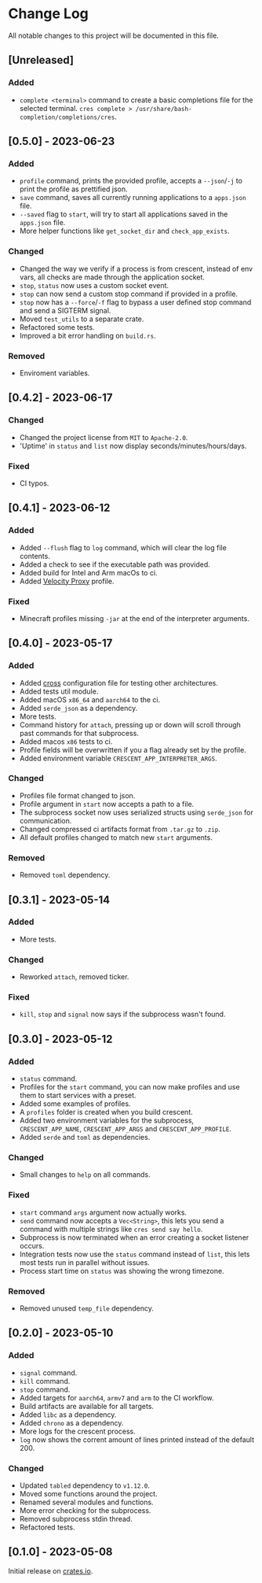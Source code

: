 # Change Log

All notable changes to this project will be documented in this file.

## [Unreleased]

### Added

-   `complete <terminal>` command to create a basic completions file for the selected terminal. `cres complete > /usr/share/bash-completion/completions/cres`.

## [0.5.0] - 2023-06-23

### Added

-   `profile` command, prints the provided profile, accepts a `--json`/`-j` to print the profile as prettified json.
-   `save` command, saves all currently running applications to a `apps.json` file.
-   `--saved` flag to `start`, will try to start all applications saved in the `apps.json` file.
-   More helper functions like `get_socket_dir` and `check_app_exists`.

### Changed

-   Changed the way we verify if a process is from crescent, instead of env vars, all checks are made through the application socket.
-   `stop`, `status` now uses a custom socket event.
-   `stop` can now send a custom stop command if provided in a profile.
-   `stop` now has a `--force`/`-f` flag to bypass a user defined stop command and send a SIGTERM signal.
-   Moved `test_utils` to a separate crate.
-   Refactored some tests.
-   Improved a bit error handling on `build.rs`.

### Removed

-   Enviroment variables.

## [0.4.2] - 2023-06-17

### Changed

-   Changed the project license from `MIT` to `Apache-2.0`.
-   'Uptime' in `status` and `list` now display seconds/minutes/hours/days.

### Fixed

-   CI typos.

## [0.4.1] - 2023-06-12

### Added

-   Added `--flush` flag to `log` command, which will clear the log file contents.
-   Added a check to see if the executable path was provided.
-   Added build for Intel and Arm macOs to ci.
-   Added [Velocity Proxy](https://github.com/PaperMC/Velocity) profile.

### Fixed

-   Minecraft profiles missing `-jar` at the end of the interpreter arguments.

## [0.4.0] - 2023-05-17

### Added

-   Added [cross](https://github.com/cross-rs/cross) configuration file for testing other architectures.
-   Added tests util module.
-   Added macOS `x86_64` and `aarch64` to the ci.
-   Added `serde_json` as a dependency.
-   More tests.
-   Command history for `attach`, pressing up or down will scroll through past commands for that subprocess.
-   Added macos `x86` tests to ci.
-   Profile fields will be overwritten if you a flag already set by the profile.
-   Added environment variable `CRESCENT_APP_INTERPRETER_ARGS`.

### Changed

-   Profiles file format changed to json.
-   Profile argument in `start` now accepts a path to a file.
-   The subprocess socket now uses serialized structs using `serde_json` for communication.
-   Changed compressed ci artifacts format from `.tar.gz` to `.zip`.
-   All default profiles changed to match new `start` arguments.

### Removed

-   Removed `toml` dependency.

## [0.3.1] - 2023-05-14

### Added

-   More tests.

### Changed

-   Reworked `attach`, removed ticker.

### Fixed

-   `kill`, `stop` and `signal` now says if the subprocess wasn't found.

## [0.3.0] - 2023-05-12

### Added

-   `status` command.
-   Profiles for the `start` command, you can now make profiles and use them to start services with a preset.
-   Added some examples of profiles.
-   A `profiles` folder is created when you build crescent.
-   Added two environment variables for the subprocess, `CRESCENT_APP_NAME`, `CRESCENT_APP_ARGS` and `CRESCENT_APP_PROFILE`.
-   Added `serde` and `toml` as dependencies.

### Changed

-   Small changes to `help` on all commands.

### Fixed

-   `start` command `args` argument now actually works.
-   `send` command now accepts a `Vec<String>`, this lets you send a command with multiple strings like `cres send say hello`.
-   Subprocess is now terminated when an error creating a socket listener occurs.
-   Integration tests now use the `status` command instead of `list`, this lets most tests run in parallel without issues.
-   Process start time on `status` was showing the wrong timezone.

### Removed

-   Removed unused `temp_file` dependency.

## [0.2.0] - 2023-05-10

### Added

-   `signal` command.
-   `kill` command.
-   `stop` command.
-   Added targets for `aarch64`, `armv7` and `arm` to the CI workflow.
-   Build artifacts are available for all targets.
-   Added `libc` as a dependency.
-   Added `chrono` as a dependency.
-   More logs for the crescent process.
-   `log` now shows the corrent amount of lines printed instead of the default 200.

### Changed

-   Updated `tabled` dependency to `v1.12.0`.
-   Moved some functions around the project.
-   Renamed several modules and functions.
-   More error checking for the subprocess.
-   Removed subprocess stdin thread.
-   Refactored tests.

## [0.1.0] - 2023-05-08

Initial release on [crates.io](https://crates.io/crates/crescent-cli).
